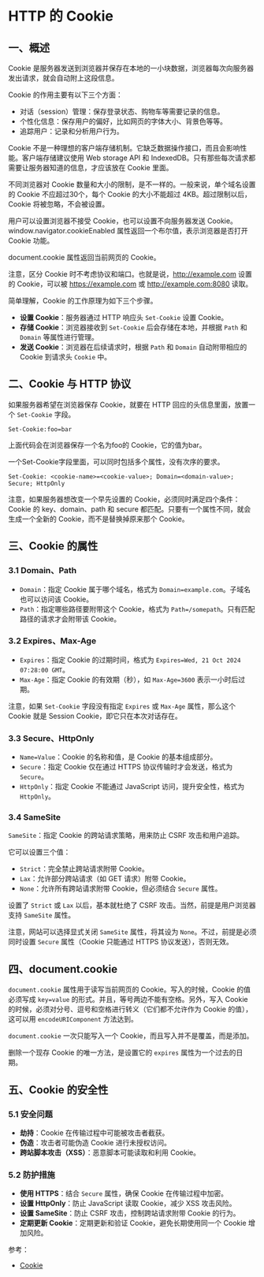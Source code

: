 # HTTP 的 Cookie

## 一、概述

Cookie 是服务器发送到浏览器并保存在本地的一小块数据，浏览器每次向服务器发出请求，就会自动附上这段信息。

Cookie 的作用主要有以下三个方面：

- 对话（session）管理：保存登录状态、购物车等需要记录的信息。
- 个性化信息：保存用户的偏好，比如网页的字体大小、背景色等等。
- 追踪用户：记录和分析用户行为。

Cookie 不是一种理想的客户端存储机制。它缺乏数据操作接口，而且会影响性能。客户端存储建议使用 Web storage API 和 IndexedDB。只有那些每次请求都需要让服务器知道的信息，才应该放在 Cookie 里面。

不同浏览器对 Cookie 数量和大小的限制，是不一样的。一般来说，单个域名设置的 Cookie 不应超过30个，每个 Cookie 的大小不能超过 4KB。超过限制以后，Cookie 将被忽略，不会被设置。

用户可以设置浏览器不接受 Cookie，也可以设置不向服务器发送 Cookie。window.navigator.cookieEnabled 属性返回一个布尔值，表示浏览器是否打开 Cookie 功能。

document.cookie 属性返回当前网页的 Cookie。

注意，区分 Cookie 时不考虑协议和端口。也就是说，<http://example.com> 设置的 Cookie，可以被 <https://example.com> 或 <http://example.com:8080> 读取。

简单理解，Cookie 的工作原理为如下三个步骤。

- **设置 Cookie**：服务器通过 HTTP 响应头 `Set-Cookie` 设置 Cookie。
- **存储 Cookie**：浏览器接收到 `Set-Cookie` 后会存储在本地，并根据 `Path` 和 `Domain` 等属性进行管理。
- **发送 Cookie**：浏览器在后续请求时，根据 `Path` 和 `Domain` 自动附带相应的 Cookie 到请求头 `Cookie` 中。

## 二、Cookie 与 HTTP 协议

如果服务器希望在浏览器保存 Cookie，就要在 HTTP 回应的头信息里面，放置一个 `Set-Cookie` 字段。

```http
Set-Cookie:foo=bar
```

上面代码会在浏览器保存一个名为foo的 Cookie，它的值为bar。

一个Set-Cookie字段里面，可以同时包括多个属性，没有次序的要求。

```http
Set-Cookie: <cookie-name>=<cookie-value>; Domain=<domain-value>; Secure; HttpOnly
```

注意，如果服务器想改变一个早先设置的 Cookie，必须同时满足四个条件：Cookie 的 key、domain、path 和 secure 都匹配。只要有一个属性不同，就会生成一个全新的 Cookie，而不是替换掉原来那个 Cookie。

## 三、Cookie 的属性

### 3.1 Domain、Path

- `Domain`：指定 Cookie 属于哪个域名，格式为 `Domain=example.com`。子域名也可以访问该 Cookie。
- `Path`：指定哪些路径要附带这个 Cookie，格式为 `Path=/somepath`。只有匹配路径的请求才会附带该 Cookie。

### 3.2 Expires、Max-Age

- `Expires`：指定 Cookie 的过期时间，格式为 `Expires=Wed, 21 Oct 2024 07:28:00 GMT`。
- `Max-Age`：指定 Cookie 的有效期（秒），如 `Max-Age=3600` 表示一小时后过期。

注意，如果 `Set-Cookie` 字段没有指定 `Expires` 或 `Max-Age` 属性，那么这个 Cookie 就是 Session Cookie，即它只在本次对话存在。

### 3.3 Secure、HttpOnly

- `Name=Value`：Cookie 的名称和值，是 Cookie 的基本组成部分。
- `Secure`：指定 Cookie 仅在通过 HTTPS 协议传输时才会发送，格式为 `Secure`。
- `HttpOnly`：指定 Cookie 不能通过 JavaScript 访问，提升安全性，格式为 `HttpOnly`。

### 3.4 SameSite

`SameSite`：指定 Cookie 的跨站请求策略，用来防止 CSRF 攻击和用户追踪。

它可以设置三个值：

- `Strict`：完全禁止跨站请求附带 Cookie。
- `Lax`：允许部分跨站请求（如 GET 请求）附带 Cookie。
- `None`：允许所有跨站请求附带 Cookie，但必须结合 `Secure` 属性。

设置了 `Strict` 或 `Lax` 以后，基本就杜绝了 CSRF 攻击。当然，前提是用户浏览器支持 `SameSite` 属性。

注意，网站可以选择显式关闭 `SameSite` 属性，将其设为 `None`。不过，前提是必须同时设置 `Secure` 属性（Cookie 只能通过 HTTPS 协议发送），否则无效。

## 四、document.cookie

`document.cookie` 属性用于读写当前网页的 Cookie。写入的时候，Cookie 的值必须写成 `key=value` 的形式。并且，等号两边不能有空格。另外，写入 Cookie 的时候，必须对分号、逗号和空格进行转义（它们都不允许作为 Cookie 的值），这可以用 `encodeURIComponent` 方法达到。

`document.cookie` 一次只能写入一个 Cookie，而且写入并不是覆盖，而是添加。

删除一个现存 Cookie 的唯一方法，是设置它的 `expires` 属性为一个过去的日期。

## 五、Cookie 的安全性

### 5.1 安全问题

- **劫持**：Cookie 在传输过程中可能被攻击者截获。
- **伪造**：攻击者可能伪造 Cookie 进行未授权访问。
- **跨站脚本攻击（XSS）**：恶意脚本可能读取和利用 Cookie。

### 5.2 防护措施

- **使用 HTTPS**：结合 `Secure` 属性，确保 Cookie 在传输过程中加密。
- **设置 HttpOnly**：防止 JavaScript 读取 Cookie，减少 XSS 攻击风险。
- **设置 SameSite**：防止 CSRF 攻击，控制跨站请求附带 Cookie 的行为。
- **定期更新 Cookie**：定期更新和验证 Cookie，避免长期使用同一个 Cookie 增加风险。

参考：

- [Cookie](https://wangdoc.com/javascript/bom/cookie)